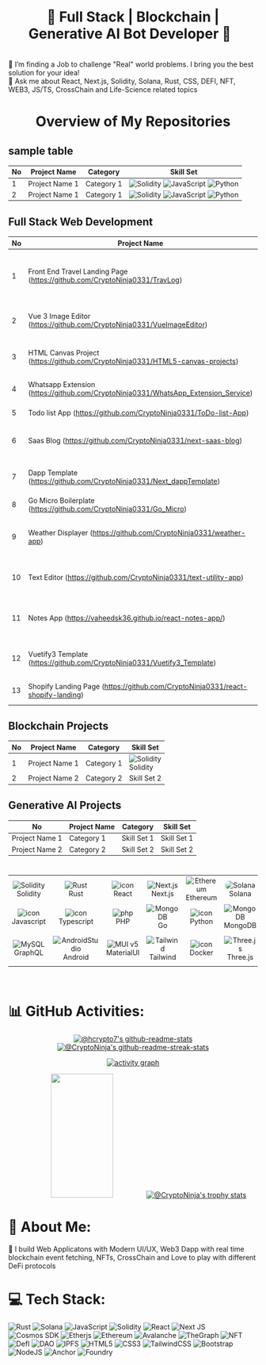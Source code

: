 # <div align="center">💫 Full Stack | Blockchain | Generative AI Bot Developer 💫 &nbsp;</div>

<br/>🤝 I’m finding a Job to challenge "Real" world problems. I bring you the best solution for your idea!
<br/>💬 Ask me about React, Next.js, Solidity, Solana, Rust, CSS, DEFI, NFT, WEB3, JS/TS, CrossChain and Life-Science related topics
<br/>

<!-- My All Repositories Overview -->
<div align="center"> 
  <h1>Overview of My Repositories</h1>
</div>

## sample table

| No | Project Name | Category | Skill Set |
|----|--------------|----------|-----------|
| 1  | Project Name 1 | Category 1 | ![Solidity](https://skillicons.dev/icons?i=solidity) ![JavaScript](https://skillicons.dev/icons?i=javascript) ![Python](https://skillicons.dev/icons?i=python) |
| 2  | Project Name 1 | Category 1 | ![Solidity](https://skillicons.dev/icons?i=solidity) ![JavaScript](https://skillicons.dev/icons?i=javascript) ![Python](https://skillicons.dev/icons?i=python) |

## Full Stack Web Development

| No | Project Name |Skill Set |
|----|--------------|-----------|
| 1  | Front End Travel Landing Page (https://github.com/CryptoNinja0331/TravLog) | ![TypeScript](https://skillicons.dev/icons?i=typescript) ![JavaScript](https://skillicons.dev/icons?i=javascript) ![TailwindCSS](https://skillicons.dev/icons?i=tailwindcss) |
| 2  | Vue 3 Image Editor (https://github.com/CryptoNinja0331/VueImageEditor) | ![Vue](https://skillicons.dev/icons?i=vue) ![JavaScript](https://skillicons.dev/icons?i=javascript) ![CSS](https://skillicons.dev/icons?i=css) |
| 3  | HTML Canvas Project (https://github.com/CryptoNinja0331/HTML5-canvas-projects) | ![HTML](https://skillicons.dev/icons?i=html) ![JavaScript](https://skillicons.dev/icons?i=javascript) ![CSS](https://skillicons.dev/icons?i=css) |
| 4  | Whatsapp Extension (https://github.com/CryptoNinja0331/WhatsApp_Extension_Service) | ![Vue](https://skillicons.dev/icons?i=vue) ![PHP](https://skillicons.dev/icons?i=php) ![Laravel](https://skillicons.dev/icons?i=laravel) |
| 5  | Todo list App (https://github.com/CryptoNinja0331/ToDo-list-App) | ![Django](https://skillicons.dev/icons?i=django) ![Python](https://skillicons.dev/icons?i=python) |
| 6  | Saas Blog (https://github.com/CryptoNinja0331/next-saas-blog)| ![Next](https://skillicons.dev/icons?i=next) ![TypeScript](https://skillicons.dev/icons?i=typescript) ![CSS](https://skillicons.dev/icons?i=css) |
| 7  | Dapp Template (https://github.com/CryptoNinja0331/Next_dappTemplate) | ![Next](https://skillicons.dev/icons?i=next) ![TypeScript](https://skillicons.dev/icons?i=typescript) ![CSS](https://skillicons.dev/icons?i=css) |
| 8  | Go Micro Boilerplate (https://github.com/CryptoNinja0331/Go_Micro) | ![Go](https://skillicons.dev/icons?i=go) ![Docker](https://skillicons.dev/icons?i=docker)|
| 9  | Weather Displayer (https://github.com/CryptoNinja0331/weather-app) | ![React](https://skillicons.dev/icons?i=react) ![TypeScript](https://skillicons.dev/icons?i=typescript) ![TailwindCSS](https://skillicons.dev/icons?i=tailwindcss) |
| 10  | Text Editor (https://github.com/CryptoNinja0331/text-utility-app)| ![React](https://skillicons.dev/icons?i=react) ![JavaScript](https://skillicons.dev/icons?i=javascript) ![CSS](https://skillicons.dev/icons?i=css) |
| 11  | Notes App (https://vaheedsk36.github.io/react-notes-app/)| ![React](https://skillicons.dev/icons?i=react) ![JavaScript](https://skillicons.dev/icons?i=javascript) ![TailwindCss](https://skillicons.dev/icons?i=tailwindcss) |
| 12  | Vuetify3 Template (https://github.com/CryptoNinja0331/Vuetify3_Template) | ![Vue3](https://skillicons.dev/icons?i=vue) ![TypeScript](https://skillicons.dev/icons?i=typescript) ![Scss](https://skillicons.dev/icons?i=scss) |
| 13  | Shopify Landing Page (https://github.com/CryptoNinja0331/react-shopify-landing)| ![React](https://skillicons.dev/icons?i=react) ![CSS](https://skillicons.dev/icons?i=css) ![AWS](https://skillicons.dev/icons?i=aws) |


## Blockchain Projects

| No | Project Name | Category | Skill Set |
|----|--------------|----------|-----------|
| 1  | Project Name 1 | Category 1 | ![Solidity](https://skillicons.dev/icons?i=solidity) <br> Solidity |
| 2  | Project Name 2 | Category 2 | Skill Set 2 |

## Generative AI Projects

 | No | Project Name | Category | Skill Set |
|--------------|----------|-----------| -----------|
| Project Name 1 | Category 1 | Skill Set 1 | Skill Set 1 |
| Project Name 2 | Category 2 | Skill Set 2 | Skill Set 2 |
#

<table align="center">
  <tr>
    <td align="center" width="90">
      <img src="https://skillicons.dev/icons?i=solidity" width="45" height="45" alt="Solidity" />
      <br>Solidity
    </td>
    <td align="center" width="90">
      <img src="https://skillicons.dev/icons?i=rust" width="45" height="45" alt="Rust" />
      <br>Rust
    </td>
    <td align="center" width="90">
      <img src="https://techstack-generator.vercel.app/react-icon.svg" alt="icon" width="55" height="55" />
      <br>React
    </td>
    <td align="center" width="90">
      <img src="https://skillicons.dev/icons?i=nextjs" width="45" height="45" alt="Next.js" />
      <br>Next.js
    </td>
    <td align="center" width="90">
      <img src="https://s2.coinmarketcap.com/static/img/coins/64x64/1027.png" width="48" height="48" alt="Ethereum" />
      <br>Ethereum
    </td>
    <td align="center" width="90">
      <img src="https://s2.coinmarketcap.com/static/img/coins/64x64/5426.png" width="48" height="48" style="border-radius: 15px;" alt="Solana" />
      <br>Solana
    </td>
    <td align="center" width="90">
      <img src="https://skillicons.dev/icons?i=angular" width="45" height="45" alt="Angular" />
      <br>Angular
    </td>
    <td align="center" width="90">
      <img src="https://skillicons.dev/icons?i=express" width="45" height="45" alt="Express" />
      <br>Express
    </td>
    <td align="center" width="90">
      <img src="https://skillicons.dev/icons?i=laravel" width="45" height="45" alt="Laravel" />
      <br>Laravel
    </td>
    <td align="center" width="90">
        <img src="https://techstack-generator.vercel.app/aws-icon.svg" alt="icon" width="48" height="48" />
      <br>AWS
    </td>
  </tr>
  <tr>
    <td align="center" width="90">
      <img src="https://techstack-generator.vercel.app/js-icon.svg" alt="icon" width="55" height="55" />
      <br>Javascript
    </td>
    <td align="center" width="90">
      <img src="https://techstack-generator.vercel.app/ts-icon.svg" alt="icon" width="55" height="55" />
      <br>Typescript
    </td>
    <td align="center" width="90">
      <img src="https://skillicons.dev/icons?i=php" width="45" height="45" alt="php" />
      <br>PHP
    </td>
      <td align="center" width="90">
        <img src="https://skillicons.dev/icons?i=go" width="48" height="48" alt="MongoDB" />
      <br>Go
    </td>
    <td align="center" width="90">
      <img src="https://techstack-generator.vercel.app/python-icon.svg" alt="icon" width="55" height="55" />
      <br>Python
    </td>
    <td align="center" width="90">
      <img src="https://skillicons.dev/icons?i=mongodb" width="45" height="45" alt="MongoDB" />
      <br>MongoDB
    </td>
    <td align="center" width="90">
      <img src="https://techstack-generator.vercel.app/mysql-icon.svg" alt="icon" width="55" height="55" />
      <br>MySQL
    </td>
    <td align="center" width="90">
      <img src="https://skillicons.dev/icons?i=postgres" width="45" height="45" alt="PostgreSQL" />
      <br>PostgreSQL
    </td>
    <td align="center" width="90">
      <img src="https://skillicons.dev/icons?i=sqlite" width="45" height="45" alt="SQLite" />
      <br>SQLite
    </td>
    <td align="center" width="90">
      <img src="https://skillicons.dev/icons?i=supabase" width="45" height="45" alt="Supabase" />
      <br>Supabase
    </td>
  </tr>
  <tr>
    <td align="center" width="90">
        <img src="https://techstack-generator.vercel.app/graphql-icon.svg" width="48" height="48" alt="MySQL" />
      <br>GraphQL
    </td>
    <td align="center" width="90">
      <img src="https://skillicons.dev/icons?i=androidstudio" width="45" height="45" alt="AndroidStudio" />
      <br>Android
    </td>
    <td align="center" width="90">
      <img src="https://skillicons.dev/icons?i=materialui" width="45" height="45" alt="MUI v5" />
      <br>MaterialUI
    </td>
    <td align="center" width="90">
      <img src="https://skillicons.dev/icons?i=tailwind" width="45" height="45" alt="Tailwind" />
      <br>Tailwind
    </td>
    <td align="center" width="90">
        <img src="https://techstack-generator.vercel.app/docker-icon.svg" alt="icon" width="65" height="65" />
      <br>Docker
    </td>
    <td align="center" width="90">
      <img src="https://skillicons.dev/icons?i=threejs" width="45" height="45" alt="Three.js" />
      <br>Three.js
    </td>
    <td align="center" width="90">
      <img src="https://github.com/kroim/profile/blob/master/icons/icon_nft.png?raw=true" height="45" >
      <br>NFT
    </td>
    <td align="center" width="90">
      <img src="https://github.com/kroim/profile/blob/master/icons/icon_defi.png?raw=true" height="45" >
      <br>DeFi
    </td>
    <td align="center" width="90">
      <img src="https://skillicons.dev/icons?i=vue" width="45" height="45" alt="Vue" />
      <br>Vue
    </td>
    <td align="center" width="90">
      <img src="https://skillicons.dev/icons?i=nuxtjs" width="45" height="45" alt="Nuxt.js" />
      <br>Nuxt.js
    </td>
  </tr>
</table>
<br/>

# 📊 GitHub Activities:

<p align="center">
  <a href="https://github.com/hcrypto7?tab=repositories">
    <img src="https://github-readme-stats-one-bice.vercel.app/api?username=hcrypto7&theme=gotham&show_icons=true&count_private=true&hide_border=true&role=OWNER,ORGANIZATION_MEMBER,COLLABORATOR"  width="48%" alt="@hcrypto7's github-readme-stats"/>
  </a>
  <a href="https://github.com/hcrypto7?tab=stars">
    <img src="https://github-readme-streak-stats.herokuapp.com?user=hcrypto7&theme=gotham&hide_border=true&date_format=M%20j%5B%2C%20Y%5D"  width="48%" alt="@CryptoNinja's github-readme-streak-stats"/>
  </a>
</p>

<!-- activity graph heroku-app start -->
<p align="center">
    <a href="https://wakatime.com/@hcrypto7">
        <img src="https://github-readme-activity-graph.vercel.app/graph?username=hcrypto7&theme=react-dark&hide_border=true&hide_title=false&area=true&custom_title=Total%20contribution%20graph%20in%20all%20repo" width="95%" alt="activity graph">
    </a>
</p>

<div align='center' width='100%'>
  <img width='50%' height="250px" src="https://github-readme-stats.vercel.app/api/top-langs/?username=hcrypto7&layout=compact&hide_border=true&title_color=00b3ff&text_color=00b4ff&bg_color=0d1117" />
  <a width='50%' href="https://github.com/hcrypto7?tab=achievements">
    <img src="https://github-profile-trophy.vercel.app/?username=hcrypto7&theme=onestar&no-frame=true&column=3&row=2"  height="250px" alt="@CryptoNinja's trophy stats"/>
  </a>
</div>

# 💫 About Me:

🔭 I build Web Applicatons with Modern UI/UX, Web3 Dapp with real time blockchain event fetching, NFTs, CrossChain and Love to play with different DeFi protocols

# 💻 Tech Stack:

![Rust](https://img.shields.io/badge/rust-%93323330.svg?style=for-the-badge&logo=rust&logoColor=%23F7DF1E) ![Solana](https://img.shields.io/badge/solana-%93323330.svg?style=for-the-badge&logo=solana&logoColor=%FF070F1E) ![JavaScript](https://img.shields.io/badge/javascript-%23323330.svg?style=for-the-badge&logo=javascript&logoColor=%23F7DF1E) ![Solidity](https://img.shields.io/badge/Solidity-%23363636.svg?style=for-the-badge&logo=solidity&logoColor=white) ![React](https://img.shields.io/badge/react-%2320232a.svg?style=for-the-badge&logo=react&logoColor=%2361DAFB) ![Next JS](https://img.shields.io/badge/Next-black?style=for-the-badge&logo=next.js&logoColor=white) ![Cosmos SDK](https://img.shields.io/badge/-hardhat-yellow?style=for-the-badge) ![Etherjs](https://img.shields.io/badge/-Ethersjs-purple?style=for-the-badge) ![Ethereum](https://img.shields.io/badge/-Ethereum-purple?style=for-the-badge) ![Avalanche](https://img.shields.io/badge/-avalanche-orange?style=for-the-badge) ![TheGraph](https://img.shields.io/badge/-thegraph-purple?style=for-the-badge) ![NFT](https://img.shields.io/badge/-nft-pink?style=for-the-badge) ![DefI](https://img.shields.io/badge/-defi-yellow?style=for-the-badge) ![DAO](https://img.shields.io/badge/-dao-blue?style=for-the-badge) ![IPFS](https://img.shields.io/badge/-ipfs-green?style=for-the-badge) ![HTML5](https://img.shields.io/badge/html5-%23E34F26.svg?style=for-the-badge&logo=html5&logoColor=white) ![CSS3](https://img.shields.io/badge/css3-%231572B6.svg?style=for-the-badge&logo=css3&logoColor=white) ![TailwindCSS](https://img.shields.io/badge/tailwindcss-%2338B2AC.svg?style=for-the-badge&logo=tailwind-css&logoColor=white) ![Bootstrap](https://img.shields.io/badge/bootstrap-%23563D7C.svg?style=for-the-badge&logo=bootstrap&logoColor=white) ![NodeJS](https://img.shields.io/badge/node.js-6DA55F?style=for-the-badge&logo=node.js&logoColor=white) ![Anchor](https://img.shields.io/badge/anchor-%23F24E1E.svg?style=for-the-badge&logo=anchor&logoColor=white) ![Foundry](https://img.shields.io/badge/foundry-%23F24E1E.svg?style=for-the-badge&logo=foundry&logoColor=white)
